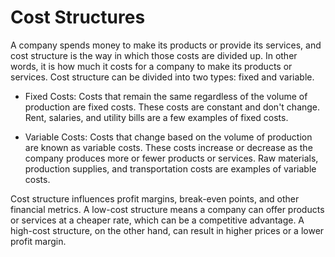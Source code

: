 # Cost Structures

A company spends money to make its products or provide its services, and cost structure is the way in which those costs are divided up. In other words, it is how much it costs for a company to make its products or services. Cost structure can be divided into two types: fixed and variable.

* Fixed Costs: Costs that remain the same regardless of the volume of production are fixed costs. These costs are constant and don't change. Rent, salaries, and utility bills are a few examples of fixed costs.

* Variable Costs: Costs that change based on the volume of production are known as variable costs. These costs increase or decrease as the company produces more or fewer products or services. Raw materials, production supplies, and transportation costs are examples of variable costs.

Cost structure influences profit margins, break-even points, and other financial metrics. A low-cost structure means a company can offer products or services at a cheaper rate, which can be a competitive advantage. A high-cost structure, on the other hand, can result in higher prices or a lower profit margin.
